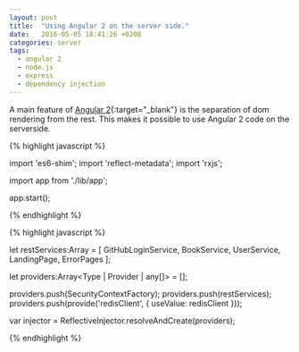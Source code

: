 ```yaml
---
layout: post
title:  "Using Angular 2 on the server side."
date:   2016-05-05 18:41:26 +0200
categories: server
tags: 
  - angular 2
  - node.js
  - express
  - dependency injection
---
```


A main feature of [Angular 2][angular2]{:target="_blank"} is the separation of dom rendering from the rest. This makes it possible to use Angular 2 code on the serverside.

{% highlight javascript %}

import 'es6-shim';
import 'reflect-metadata';
import 'rxjs';

import app from './lib/app';

app.start();

{% endhighlight %}


{% highlight javascript %}

let restServices:Array<Type> = [
        GitHubLoginService,
        BookService,
        UserService,
        LandingPage,
        ErrorPages
      ];

let providers:Array<Type | Provider | any[]> = [];

providers.push(SecurityContextFactory);
providers.push(restServices);
providers.push(provide('redisClient', { useValue: redisClient }));

var injector = ReflectiveInjector.resolveAndCreate(providers);
	  
{% endhighlight %}

[angular2]: https://angular.io